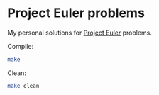 # Project Euler problems

My personal solutions for [Project Euler](https://projecteuler.net/) problems.

Compile:

```sh
make
```

Clean:

```sh
make clean
```
